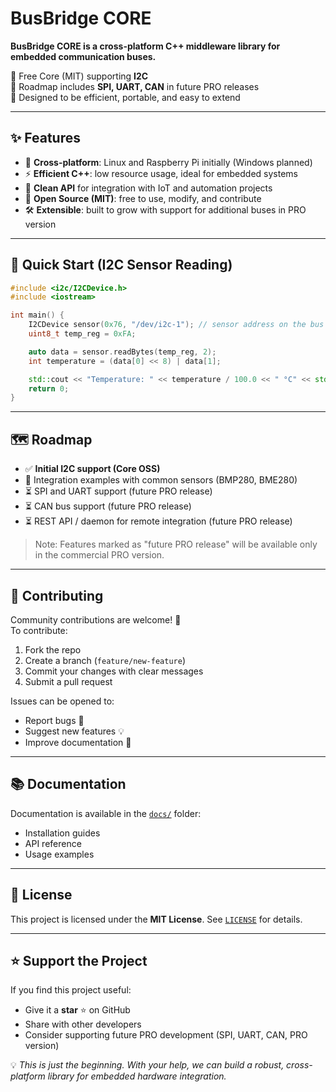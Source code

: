 # BusBridge CORE

**BusBridge CORE is a cross-platform C++ middleware library for embedded communication buses.**

🔹 Free Core (MIT) supporting **I2C**  
🔹 Roadmap includes **SPI, UART, CAN** in future PRO releases  
🔹 Designed to be efficient, portable, and easy to extend

---

## ✨ Features

- 📍 **Cross-platform**: Linux and Raspberry Pi initially (Windows planned)
- ⚡ **Efficient C++**: low resource usage, ideal for embedded systems
- 🔧 **Clean API** for integration with IoT and automation projects
- 🌱 **Open Source (MIT)**: free to use, modify, and contribute
- 🛠 **Extensible**: built to grow with support for additional buses in PRO version

---

## 🚀 Quick Start (I2C Sensor Reading)

```cpp
#include <i2c/I2CDevice.h>
#include <iostream>

int main() {
    I2CDevice sensor(0x76, "/dev/i2c-1"); // sensor address on the bus
    uint8_t temp_reg = 0xFA;

    auto data = sensor.readBytes(temp_reg, 2);
    int temperature = (data[0] << 8) | data[1];

    std::cout << "Temperature: " << temperature / 100.0 << " °C" << std::endl;
    return 0;
}
```

---

## 🗺 Roadmap

- ✅ **Initial I2C support (Core OSS)**
- 🔄 Integration examples with common sensors (BMP280, BME280)
- ⏳ SPI and UART support (future PRO release)
- ⏳ CAN bus support (future PRO release)
- ⏳ REST API / daemon for remote integration (future PRO release)

> Note: Features marked as "future PRO release" will be available only in the commercial PRO version.

---

## 🤝 Contributing

Community contributions are welcome! 🙌  
To contribute:

1. Fork the repo
2. Create a branch (`feature/new-feature`)
3. Commit your changes with clear messages
4. Submit a pull request

Issues can be opened to:
- Report bugs 🐛
- Suggest new features 💡
- Improve documentation 📖

---

## 📚 Documentation

Documentation is available in the [`docs/`](./docs) folder:
- Installation guides
- API reference
- Usage examples

---

## 📜 License

This project is licensed under the **MIT License**. See [`LICENSE`](./LICENSE) for details.

---

## ⭐ Support the Project

If you find this project useful:
- Give it a **star** ⭐ on GitHub
- Share with other developers
- Consider supporting future PRO development (SPI, UART, CAN, PRO version)

💡 *This is just the beginning. With your help, we can build a robust, cross-platform library for embedded hardware integration.*